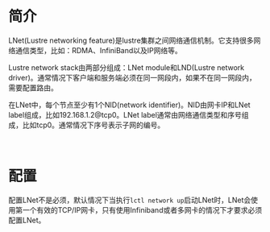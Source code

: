 # 简介
LNet(Lustre networking feature)是lustre集群之间网络通信机制。它支持很多网络通信类型，比如：RDMA、InfiniBand以及IP网络等。

Lustre network stack由两部分组成：LNet module和LND(Lustre network driver)。通常情况下客户端和服务端必须在同一网段内，如果不在同一网段内，需要配置路由。

在LNet中，每个节点至少有1个NID(network identifier)。NID由网卡IP和LNet label组成，比如192.168.1.2@tcp0。LNet label通常由网络通信类型和序号组成，比如tcp0。通常情况下序号表示子网的编号。

&nbsp;
&nbsp;
# 配置
配置LNet不是必须，默认情况下当执行`lctl network up`启动LNet时，LNet会使用第一个有效的TCP/IP网卡，只有使用Infiniband或者多网卡的情况下才要求必须配置LNet。